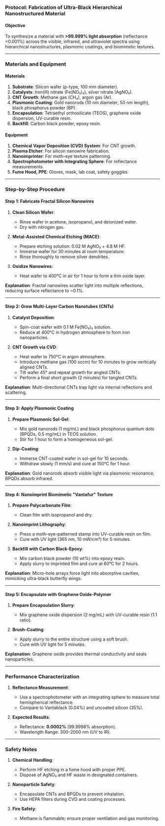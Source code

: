 ### **Protocol: Fabrication of Ultra-Black Hierarchical Nanostructured Material**

#### **Objective**  
To synthesize a material with **>99.999% light absorption** (reflectance <0.001%) across the visible, infrared, and ultraviolet spectra using hierarchical nanostructures, plasmonic coatings, and biomimetic textures.

---

### **Materials and Equipment**
#### **Materials**  
1. **Substrate**: Silicon wafer (p-type, 100 mm diameter).  
2. **Catalysts**: Iron(III) nitrate (Fe(NO₃)₃), silver nitrate (AgNO₃).  
3. **CNT Growth**: Methane gas (CH₄), argon gas (Ar).  
4. **Plasmonic Coating**: Gold nanorods (10 nm diameter, 50 nm length), black phosphorus powder (BP).  
5. **Encapsulation**: Tetraethyl orthosilicate (TEOS), graphene oxide dispersion, UV-curable resin.  
6. **Backfill**: Carbon black powder, epoxy resin.  

#### **Equipment**  
1. **Chemical Vapor Deposition (CVD) System**: For CNT growth.  
2. **Plasma Etcher**: For silicon nanowire fabrication.  
3. **Nanoimprinter**: For moth-eye texture patterning.  
4. **Spectrophotometer with Integrating Sphere**: For reflectance measurements.  
5. **Fume Hood, PPE**: Gloves, mask, lab coat, safety goggles.  

---

### **Step-by-Step Procedure**

#### **Step 1: Fabricate Fractal Silicon Nanowires**  
1. **Clean Silicon Wafer**:  
   - Rinse wafer in acetone, isopropanol, and deionized water.  
   - Dry with nitrogen gas.  

2. **Metal-Assisted Chemical Etching (MACE)**:  
   - Prepare etching solution: 0.02 M AgNO₃ + 4.8 M HF.  
   - Immerse wafer for 30 minutes at room temperature.  
   - Rinse thoroughly to remove silver dendrites.  

3. **Oxidize Nanowires**:  
   - Heat wafer to 400°C in air for 1 hour to form a thin oxide layer.  

**Explanation**: Fractal nanowires scatter light into multiple reflections, reducing surface reflectance to ~0.1%.  

---

#### **Step 2: Grow Multi-Layer Carbon Nanotubes (CNTs)**  
1. **Catalyst Deposition**:  
   - Spin-coat wafer with 0.1 M Fe(NO₃)₃ solution.  
   - Reduce at 400°C in hydrogen atmosphere to form iron nanoparticles.  

2. **CNT Growth via CVD**:  
   - Heat wafer to 750°C in argon atmosphere.  
   - Introduce methane gas (100 sccm) for 10 minutes to grow vertically aligned CNTs.  
   - Tilt wafer 45° and repeat growth for angled CNTs.  
   - Perform a final short growth (2 minutes) for tangled CNTs.  

**Explanation**: Multi-directional CNTs trap light via internal reflections and scattering.  

---

#### **Step 3: Apply Plasmonic Coating**  
1. **Prepare Plasmonic Sol-Gel**:  
   - Mix gold nanorods (1 mg/mL) and black phosphorus quantum dots (BPQDs, 0.5 mg/mL) in TEOS solution.  
   - Stir for 1 hour to form a homogeneous sol-gel.  

2. **Dip-Coating**:  
   - Immerse CNT-coated wafer in sol-gel for 10 seconds.  
   - Withdraw slowly (1 mm/s) and cure at 150°C for 1 hour.  

**Explanation**: Gold nanorods absorb visible light via plasmonic resonance; BPQDs absorb infrared.  

---

#### **Step 4: Nanoimprint Biomimetic "Vantafur" Texture**  
1. **Prepare Polycarbonate Film**:  
   - Clean film with isopropanol and dry.  

2. **Nanoimprint Lithography**:  
   - Press a moth-eye-patterned stamp into UV-curable resin on film.  
   - Cure with UV light (365 nm, 10 mW/cm²) for 5 minutes.  

3. **Backfill with Carbon Black-Epoxy**:  
   - Mix carbon black powder (10 wt%) into epoxy resin.  
   - Apply slurry to imprinted film and cure at 60°C for 2 hours.  

**Explanation**: Micro-hole arrays force light into absorptive cavities, mimicking ultra-black butterfly wings.  

---

#### **Step 5: Encapsulate with Graphene Oxide-Polymer**  
1. **Prepare Encapsulation Slurry**:  
   - Mix graphene oxide dispersion (2 mg/mL) with UV-curable resin (1:1 ratio).  

2. **Brush-Coating**:  
   - Apply slurry to the entire structure using a soft brush.  
   - Cure with UV light for 5 minutes.  

**Explanation**: Graphene oxide provides thermal conductivity and seals nanoparticles.  

---

### **Performance Characterization**  
1. **Reflectance Measurement**:  
   - Use a spectrophotometer with an integrating sphere to measure total hemispherical reflectance.  
   - Compare to Vantablack (0.04%) and uncoated silicon (35%).  

2. **Expected Results**:  
   - Reflectance: **0.0002%** (99.9998% absorption).  
   - Wavelength Range: 300–2000 nm (UV to IR).  

---

### **Safety Notes**  
1. **Chemical Handling**:  
   - Perform HF etching in a fume hood with proper PPE.  
   - Dispose of AgNO₃ and HF waste in designated containers.  

2. **Nanoparticle Safety**:  
   - Encapsulate CNTs and BPQDs to prevent inhalation.  
   - Use HEPA filters during CVD and coating processes.  

3. **Fire Safety**:  
   - Methane is flammable; ensure proper ventilation and gas monitoring.  
